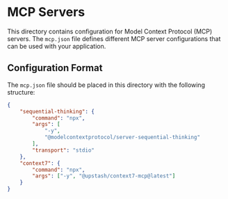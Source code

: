 # MCP Servers

This directory contains configuration for Model Context Protocol (MCP) servers. The `mcp.json` file defines different MCP server configurations that can be used with your application.

## Configuration Format

The `mcp.json` file should be placed in this directory with the following structure:

```json
{
    "sequential-thinking": {
        "command": "npx",
        "args": [
            "-y",
            "@modelcontextprotocol/server-sequential-thinking"
        ],
        "transport": "stdio"
    },
    "context7": {
        "command": "npx",
        "args": ["-y", "@upstash/context7-mcp@latest"]
    }
}
```
